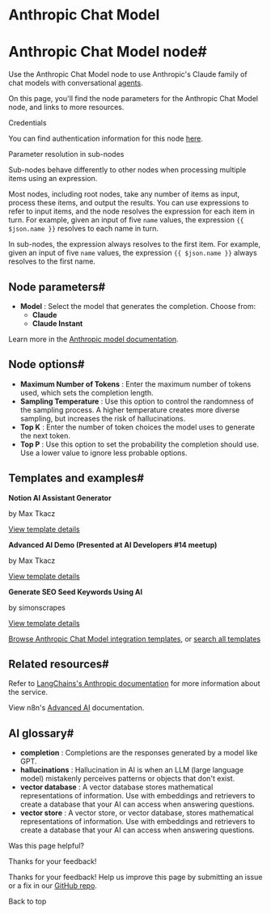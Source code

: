 # Anthropic Chat Model

[ ](https://github.com/n8n-io/n8n-docs/edit/main/docs/integrations/builtin/cluster-nodes/sub-nodes/n8n-nodes-langchain.lmchatanthropic.md "Edit this page")

# Anthropic Chat Model node#

Use the Anthropic Chat Model node to use Anthropic's Claude family of chat models with conversational [agents](../../../../../glossary/#ai-agent).

On this page, you'll find the node parameters for the Anthropic Chat Model node, and links to more resources.

Credentials

You can find authentication information for this node [here](../../../credentials/anthropic/).

Parameter resolution in sub-nodes

Sub-nodes behave differently to other nodes when processing multiple items using an expression.

Most nodes, including root nodes, take any number of items as input, process these items, and output the results. You can use expressions to refer to input items, and the node resolves the expression for each item in turn. For example, given an input of five `name` values, the expression `{{ $json.name }}` resolves to each name in turn.

In sub-nodes, the expression always resolves to the first item. For example, given an input of five `name` values, the expression `{{ $json.name }}` always resolves to the first name.

## Node parameters#

  * **Model** : Select the model that generates the completion. Choose from:
    * **Claude**
    * **Claude Instant**



Learn more in the [Anthropic model documentation](https://docs.anthropic.com/claude/reference/selecting-a-model).

## Node options#

  * **Maximum Number of Tokens** : Enter the maximum number of tokens used, which sets the completion length.
  * **Sampling Temperature** : Use this option to control the randomness of the sampling process. A higher temperature creates more diverse sampling, but increases the risk of hallucinations.
  * **Top K** : Enter the number of token choices the model uses to generate the next token.
  * **Top P** : Use this option to set the probability the completion should use. Use a lower value to ignore less probable options. 



## Templates and examples#

**Notion AI Assistant Generator**

by Max Tkacz

[View template details](https://n8n.io/workflows/2415-notion-ai-assistant-generator/)

**Advanced AI Demo (Presented at AI Developers #14 meetup)**

by Max Tkacz

[View template details](https://n8n.io/workflows/2358-advanced-ai-demo-presented-at-ai-developers-14-meetup/)

**Generate SEO Seed Keywords Using AI**

by simonscrapes

[View template details](https://n8n.io/workflows/2473-generate-seo-seed-keywords-using-ai/)

[Browse Anthropic Chat Model integration templates](https://n8n.io/integrations/anthropic-chat-model/), or [search all templates](https://n8n.io/workflows/)

## Related resources#

Refer to [LangChains's Anthropic documentation](https://js.langchain.com/docs/integrations/chat/anthropic/) for more information about the service.

View n8n's [Advanced AI](../../../../../advanced-ai/) documentation.

## AI glossary#

  * **completion** : Completions are the responses generated by a model like GPT.
  * **hallucinations** : Hallucination in AI is when an LLM (large language model) mistakenly perceives patterns or objects that don't exist.
  * **vector database** : A vector database stores mathematical representations of information. Use with embeddings and retrievers to create a database that your AI can access when answering questions.
  * **vector store** : A vector store, or vector database, stores mathematical representations of information. Use with embeddings and retrievers to create a database that your AI can access when answering questions.

Was this page helpful? 

Thanks for your feedback! 

Thanks for your feedback! Help us improve this page by submitting an issue or a fix in our [GitHub repo](https://github.com/n8n-io/n8n-docs). 

Back to top 
